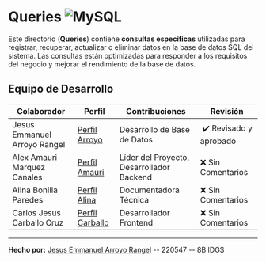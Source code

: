 # Queries ![MySQL](https://img.shields.io/badge/MySQL-00000F?style=for-the-badge&logo=mysql&logoColor=white)

Este directorio (**Queries**) contiene **consultas específicas** utilizadas para registrar, recuperar, actualizar o eliminar datos en la base de datos SQL del sistema. Las consultas están optimizadas para responder a los requisitos del negocio y mejorar el rendimiento de la base de datos.

## Equipo de Desarrollo
 Colaborador                  | Perfil                            | Contribuciones                    | Revisión |
|------------------------------|----------------------------------|-----------------------------------|----------|
| Jesus Emmanuel Arroyo Rangel | [Perfil Arroyo](https://github.com/des-arrosho) | Desarrollo de Base de Datos | ✔️ Revisado y aprobado |
| Alex Amauri Marquez Canales  | [Perfil Amauri](https://github.com/Alex01Dev) | Líder del Proyecto, Desarrollador Backend | ❌ Sin Comentarios |
| Alina Bonilla Paredes        | [Perfil Alina](https://github.com/Ali-2121) | Documentadora Técnica | ❌ Sin Comentarios |
| Carlos Jesus Carballo Cruz   | [Perfil Carballo](https://github.com/CarlosJ67) | Desarrollador Frontend | ❌ Sin Comentarios |
---
**Hecho por:**  [Jesus Emmanuel Arroyo Rangel](https://github.com/des-arrosho) -- 220547 -- 8B IDGS
